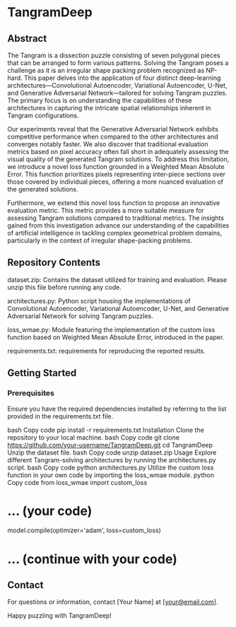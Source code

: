 # TangramDeep
## Abstract
The Tangram is a dissection puzzle consisting of seven polygonal pieces that can be arranged to form various patterns. Solving the Tangram poses a challenge as it is an irregular shape packing problem recognized as NP-hard. This paper delves into the application of four distinct deep-learning architectures—Convolutional Autoencoder, Variational Autoencoder, U-Net, and Generative Adversarial Network—tailored for solving Tangram puzzles. The primary focus is on understanding the capabilities of these architectures in capturing the intricate spatial relationships inherent in Tangram configurations.

Our experiments reveal that the Generative Adversarial Network exhibits competitive performance when compared to the other architectures and converges notably faster. We also discover that traditional evaluation metrics based on pixel accuracy often fall short in adequately assessing the visual quality of the generated Tangram solutions. To address this limitation, we introduce a novel loss function grounded in a Weighted Mean Absolute Error. This function prioritizes pixels representing inter-piece sections over those covered by individual pieces, offering a more nuanced evaluation of the generated solutions.

Furthermore, we extend this novel loss function to propose an innovative evaluation metric. This metric provides a more suitable measure for assessing Tangram solutions compared to traditional metrics. The insights gained from this investigation advance our understanding of the capabilities of artificial intelligence in tackling complex geometrical problem domains, particularly in the context of irregular shape-packing problems.

## Repository Contents
dataset.zip: Contains the dataset utilized for training and evaluation. Please unzip this file before running any code.

architectures.py: Python script housing the implementations of Convolutional Autoencoder, Variational Autoencoder, U-Net, and Generative Adversarial Network for solving Tangram puzzles.

loss_wmae.py: Module featuring the implementation of the custom loss function based on Weighted Mean Absolute Error, introduced in the paper.

requirements.txt: requirements for reproducing the reported results.

## Getting Started
### Prerequisites
Ensure you have the required dependencies installed by referring to the list provided in the requirements.txt file.

bash
Copy code
pip install -r requirements.txt
Installation
Clone the repository to your local machine.
bash
Copy code
git clone https://github.com/your-username/TangramDeep.git
cd TangramDeep
Unzip the dataset file.
bash
Copy code
unzip dataset.zip
Usage
Explore different Tangram-solving architectures by running the architectures.py script.
bash
Copy code
python architectures.py
Utilize the custom loss function in your own code by importing the loss_wmae module.
python
Copy code
from loss_wmae import custom_loss

# ... (your code)
model.compile(optimizer='adam', loss=custom_loss)
# ... (continue with your code)


## Contact
For questions or information, contact [Your Name] at [your@email.com].

Happy puzzling with TangramDeep!

